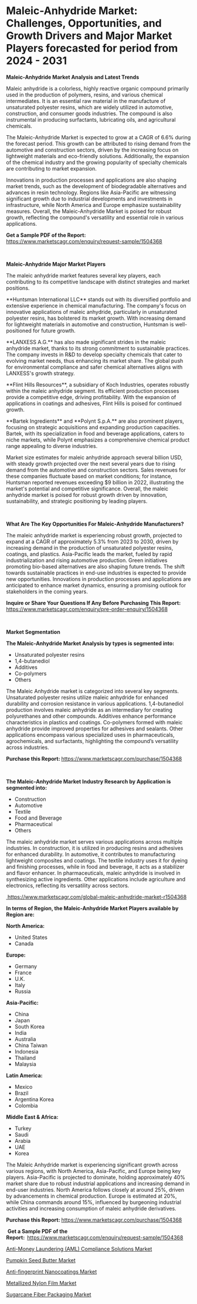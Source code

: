 <p><h1>Maleic-Anhydride Market: Challenges, Opportunities, and Growth Drivers and Major Market Players forecasted for period from 2024 - 2031</h1></p><p><strong>Maleic-Anhydride Market Analysis and Latest Trends</strong></p>
<p><p>Maleic anhydride is a colorless, highly reactive organic compound primarily used in the production of polymers, resins, and various chemical intermediates. It is an essential raw material in the manufacture of unsaturated polyester resins, which are widely utilized in automotive, construction, and consumer goods industries. The compound is also instrumental in producing surfactants, lubricating oils, and agricultural chemicals.</p><p>The Maleic-Anhydride Market is expected to grow at a CAGR of 6.6% during the forecast period. This growth can be attributed to rising demand from the automotive and construction sectors, driven by the increasing focus on lightweight materials and eco-friendly solutions. Additionally, the expansion of the chemical industry and the growing popularity of specialty chemicals are contributing to market expansion. </p><p>Innovations in production processes and applications are also shaping market trends, such as the development of biodegradable alternatives and advances in resin technology. Regions like Asia-Pacific are witnessing significant growth due to industrial developments and investments in infrastructure, while North America and Europe emphasize sustainability measures. Overall, the Maleic-Anhydride Market is poised for robust growth, reflecting the compound's versatility and essential role in various applications.</p></p>
<p><strong>Get a Sample PDF of the Report:&nbsp;</strong> <a href="https://www.marketscagr.com/enquiry/request-sample/1504368?utm_campaign=1126&utm_medium=2&utm_source=Github&utm_content=ia&utm_term=03102024&utm_id=maleic-anhydride">https://www.marketscagr.com/enquiry/request-sample/1504368</a></p>
<p>&nbsp;</p>
<p><strong>Maleic-Anhydride Major Market Players</strong></p>
<p><p>The maleic anhydride market features several key players, each contributing to its competitive landscape with distinct strategies and market positions. </p><p>**Huntsman International LLC** stands out with its diversified portfolio and extensive experience in chemical manufacturing. The company's focus on innovative applications of maleic anhydride, particularly in unsaturated polyester resins, has bolstered its market growth. With increasing demand for lightweight materials in automotive and construction, Huntsman is well-positioned for future growth.</p><p>**LANXESS A.G.** has also made significant strides in the maleic anhydride market, thanks to its strong commitment to sustainable practices. The company invests in R&D to develop specialty chemicals that cater to evolving market needs, thus enhancing its market share. The global push for environmental compliance and safer chemical alternatives aligns with LANXESS's growth strategy.</p><p>**Flint Hills Resources**, a subsidiary of Koch Industries, operates robustly within the maleic anhydride segment. Its efficient production processes provide a competitive edge, driving profitability. With the expansion of applications in coatings and adhesives, Flint Hills is poised for continued growth.</p><p>**Bartek Ingredients** and **Polynt S.p.A.** are also prominent players, focusing on strategic acquisitions and expanding production capacities. Bartek, with its specialization in food and beverage applications, caters to niche markets, while Polynt emphasizes a comprehensive chemical product range appealing to diverse industries.</p><p>Market size estimates for maleic anhydride approach several billion USD, with steady growth projected over the next several years due to rising demand from the automotive and construction sectors. Sales revenues for these companies fluctuate based on market conditions; for instance, Huntsman reported revenues exceeding $9 billion in 2022, illustrating the market's potential and competitive significance. Overall, the maleic anhydride market is poised for robust growth driven by innovation, sustainability, and strategic positioning by leading players.</p></p>
<p>&nbsp;</p>
<p><strong>What Are The Key Opportunities For Maleic-Anhydride Manufacturers?</strong></p>
<p><p>The maleic anhydride market is experiencing robust growth, projected to expand at a CAGR of approximately 5.3% from 2023 to 2030, driven by increasing demand in the production of unsaturated polyester resins, coatings, and plastics. Asia-Pacific leads the market, fueled by rapid industrialization and rising automotive production. Green initiatives promoting bio-based alternatives are also shaping future trends. The shift towards sustainable practices in end-use industries is expected to provide new opportunities. Innovations in production processes and applications are anticipated to enhance market dynamics, ensuring a promising outlook for stakeholders in the coming years.</p></p>
<p><strong>Inquire or Share Your Questions If Any Before Purchasing This Report:</strong> <a href="https://www.marketscagr.com/enquiry/pre-order-enquiry/1504368?utm_campaign=1126&utm_medium=2&utm_source=Github&utm_content=ia&utm_term=03102024&utm_id=maleic-anhydride">https://www.marketscagr.com/enquiry/pre-order-enquiry/1504368</a></p>
<p>&nbsp;</p>
<p><strong>Market Segmentation</strong></p>
<p><strong>The Maleic-Anhydride Market Analysis by types is segmented into:</strong></p>
<p><ul><li>Unsaturated polyester resins</li><li>1,4-butanediol</li><li>Additives</li><li>Co-polymers</li><li>Others</li></ul></p>
<p><p>The Maleic Anhydride market is categorized into several key segments. Unsaturated polyester resins utilize maleic anhydride for enhanced durability and corrosion resistance in various applications. 1,4-butanediol production involves maleic anhydride as an intermediary for creating polyurethanes and other compounds. Additives enhance performance characteristics in plastics and coatings. Co-polymers formed with maleic anhydride provide improved properties for adhesives and sealants. Other applications encompass various specialized uses in pharmaceuticals, agrochemicals, and surfactants, highlighting the compound’s versatility across industries.</p></p>
<p><strong>Purchase this Report:&nbsp;</strong><a href="https://www.marketscagr.com/purchase/1504368?utm_campaign=1126&utm_medium=2&utm_source=Github&utm_content=ia&utm_term=03102024&utm_id=maleic-anhydride">https://www.marketscagr.com/purchase/1504368</a></p>
<p>&nbsp;</p>
<p><strong>The Maleic-Anhydride Market Industry Research by Application is segmented into:</strong></p>
<p><ul><li>Construction</li><li>Automotive</li><li>Textile</li><li>Food and Beverage</li><li>Pharmaceutical</li><li>Others</li></ul></p>
<p><p>The maleic anhydride market serves various applications across multiple industries. In construction, it is utilized in producing resins and adhesives for enhanced durability. In automotive, it contributes to manufacturing lightweight composites and coatings. The textile industry uses it for dyeing and finishing processes, while in food and beverage, it acts as a stabilizer and flavor enhancer. In pharmaceuticals, maleic anhydride is involved in synthesizing active ingredients. Other applications include agriculture and electronics, reflecting its versatility across sectors.</p></p>
<p><a href="https://www.marketscagr.com/global-maleic-anhydride-market-r1504368?utm_campaign=1126&utm_medium=2&utm_source=Github&utm_content=ia&utm_term=03102024&utm_id=maleic-anhydride">&nbsp;https://www.marketscagr.com/global-maleic-anhydride-market-r1504368</a></p>
<p><strong>In terms of Region, the Maleic-Anhydride Market Players available by Region are:</strong></p>
<p>
    <p> <strong> North America: </strong>
        <ul>
            <li>United States</li>
            <li>Canada</li>
        </ul>
        </p> 
    <p> <strong> Europe: </strong>
        <ul>
            <li>Germany</li>
            <li>France</li>
            <li>U.K.</li>
            <li>Italy</li>
            <li>Russia</li>
        </ul>
        </p> 
    <p> <strong> Asia-Pacific: </strong>
        <ul>
            <li>China</li>
            <li>Japan</li>
            <li>South Korea</li>
            <li>India</li>
            <li>Australia</li>
            <li>China Taiwan</li>
            <li>Indonesia</li>
            <li>Thailand</li>
            <li>Malaysia</li>
        </ul>
        </p> 
    <p> <strong> Latin America: </strong>
        <ul>
            <li>Mexico</li>
            <li>Brazil</li>
            <li>Argentina Korea</li>
            <li>Colombia</li>
        </ul>
        </p> 
    <p> <strong> Middle East & Africa: </strong>
        <ul>
            <li>Turkey</li>
            <li>Saudi</li>
            <li>Arabia</li>
            <li>UAE</li>
            <li>Korea</li>
        </ul>
    </p>
    </p>
<p><p>The Maleic Anhydride market is experiencing significant growth across various regions, with North America, Asia-Pacific, and Europe being key players. Asia-Pacific is projected to dominate, holding approximately 40% market share due to robust industrial applications and increasing demand in end-user industries. North America follows closely at around 25%, driven by advancements in chemical production. Europe is estimated at 20%, while China commands around 15%, influenced by burgeoning industrial activities and increasing consumption of maleic anhydride derivatives.</p></p>
<p><strong>Purchase this Report: </strong><a href="https://www.marketscagr.com/purchase/1504368?utm_campaign=1126&utm_medium=2&utm_source=Github&utm_content=ia&utm_term=03102024&utm_id=maleic-anhydride">https://www.marketscagr.com/purchase/1504368</a></p>
<p>&nbsp;<strong>Get a Sample PDF of the Report:&nbsp;&nbsp;</strong><a href="https://www.marketscagr.com/enquiry/request-sample/1504368?utm_campaign=1126&utm_medium=2&utm_source=Github&utm_content=ia&utm_term=03102024&utm_id=maleic-anhydride">https://www.marketscagr.com/enquiry/request-sample/1504368</a></p>
<p><strong></strong></p>
<p><p><a href="https://issuu.com/reportprime-2/docs/anti-money-laundering-aml-complianc_1e98729e6f07e0?utm_campaign=1126&utm_medium=2&utm_source=Github&utm_content=ia&utm_term=03102024&utm_id=maleic-anhydride">Anti-Money Laundering (AML) Compliance Solutions Market</a></p><p><a href="https://www.linkedin.com/pulse/pumpkin-seed-butter-industry-sector-new-technologies-market-impact-mylqf?utm_campaign=1126&utm_medium=2&utm_source=Github&utm_content=ia&utm_term=03102024&utm_id=maleic-anhydride">Pumpkin Seed Butter Market</a></p><p><a href="https://issuu.com/reportprime-2/docs/anti-fingerprint-nanocoatings-marke_aabba90c1353af?utm_campaign=1126&utm_medium=2&utm_source=Github&utm_content=ia&utm_term=03102024&utm_id=maleic-anhydride">Anti-fingerprint Nanocoatings Market</a></p><p><a href="https://www.linkedin.com/pulse/metallized-nylon-film-market-share-size-trends-industry-analysis-lacwc?trackingId=2puB1q4jRh%2BOXxTeLr6b5A%3D%3D&utm_campaign=1126&utm_medium=2&utm_source=Github&utm_content=ia&utm_term=03102024&utm_id=maleic-anhydride">Metallized Nylon Film Market</a></p><p><a href="https://www.linkedin.com/pulse/global-sugarcane-fiber-packaging-market-focus-product-type-qz8sc?trackingId=sNoVkke4Sr241T0IgVrNlA%3D%3D&utm_campaign=1126&utm_medium=2&utm_source=Github&utm_content=ia&utm_term=03102024&utm_id=maleic-anhydride">Sugarcane Fiber Packaging Market</a></p></p>